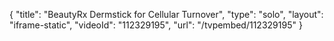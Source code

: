 {
    "title": "BeautyRx Dermstick for Cellular Turnover",
    "type": "solo",
    "layout": "iframe-static",
    "videoId": "112329195",
    "url": "\/tvpembed\/112329195"
}